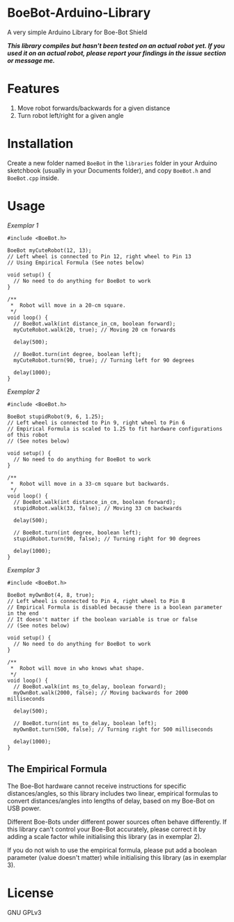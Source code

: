 # BoeBot-Arduino-Library
A very simple Arduino Library for Boe-Bot Shield

***This library compiles but hasn't been tested on an actual robot yet. If you used
it on an actual robot, please report your findings in the issue section or
message me.***

# Features
1. Move robot forwards/backwards for a given distance
1. Turn robot left/right for a given angle

# Installation
Create a new folder named `BoeBot` in the `libraries` folder in your Arduino
sketchbook (usually in your Documents folder), and copy `BoeBot.h` and `BoeBot.cpp`
inside.

# Usage
*Exemplar 1*  
``` Arduino
#include <BoeBot.h>

BoeBot myCuteRobot(12, 13);
// Left wheel is connected to Pin 12, right wheel to Pin 13
// Using Empirical Formula (See notes below)

void setup() {
  // No need to do anything for BoeBot to work
}

/**
 *  Robot will move in a 20-cm square.
 */
void loop() {
  // BoeBot.walk(int distance_in_cm, boolean forward);
  myCuteRobot.walk(20, true); // Moving 20 cm forwards

  delay(500);

  // BoeBot.turn(int degree, boolean left);
  myCuteRobot.turn(90, true); // Turning left for 90 degrees

  delay(1000);
}
```

*Exemplar 2*
``` Arduino
#include <BoeBot.h>

BoeBot stupidRobot(9, 6, 1.25);
// Left wheel is connected to Pin 9, right wheel to Pin 6
// Empirical Formula is scaled to 1.25 to fit hardware configurations of this robot
// (See notes below)

void setup() {
  // No need to do anything for BoeBot to work
}

/**
 *  Robot will move in a 33-cm square but backwards.
 */
void loop() {
  // BoeBot.walk(int distance_in_cm, boolean forward);
  stupidRobot.walk(33, false); // Moving 33 cm backwards

  delay(500);

  // BoeBot.turn(int degree, boolean left);
  stupidRobot.turn(90, false); // Turning right for 90 degrees

  delay(1000);
}
```

*Exemplar 3*
``` Arduino
#include <BoeBot.h>

BoeBot myOwnBot(4, 8, true);
// Left wheel is connected to Pin 4, right wheel to Pin 8
// Empirical Formula is disabled because there is a boolean parameter in the end
// It doesn't matter if the boolean variable is true or false
// (See notes below)

void setup() {
  // No need to do anything for BoeBot to work
}

/**
 *  Robot will move in who knows what shape.
 */
void loop() {
  // BoeBot.walk(int ms_to_delay, boolean forward);
  myOwnBot.walk(2000, false); // Moving backwards for 2000 milliseconds

  delay(500);

  // BoeBot.turn(int ms_to_delay, boolean left);
  myOwnBot.turn(500, false); // Turning right for 500 milliseconds

  delay(1000);
}
```

## The Empirical Formula
The Boe-Bot hardware cannot receive instructions for specific distances/angles, so
this library includes two linear, empirical formulas to convert distances/angles
into lengths of delay, based on my Boe-Bot on USB power.

Different Boe-Bots under different power sources often behave differently. If
this library can't control your Boe-Bot accurately, please correct it by adding
a scale factor while initialising this library (as in exemplar 2).

If you do not wish to use the empirical formula, please put add a boolean parameter
(value doesn't matter) while initialising this library (as in exemplar 3).


# License
GNU GPLv3
